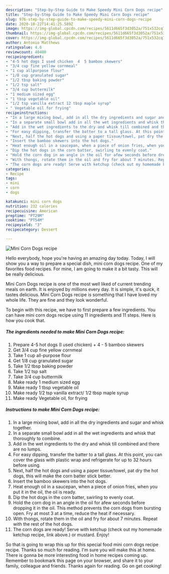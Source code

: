 ```yaml
---
description: "Step-by-Step Guide to Make Speedy Mini Corn Dogs recipe"
title: "Step-by-Step Guide to Make Speedy Mini Corn Dogs recipe"
slug: 976-step-by-step-guide-to-make-speedy-mini-corn-dogs-recipe
date: 2020-10-22T14:41:25.589Z
image: https://img-global.cpcdn.com/recipes/5611d665f3d3052a/751x532cq70/mini-corn-dogs-recipe-recipe-main-photo.jpg
thumbnail: https://img-global.cpcdn.com/recipes/5611d665f3d3052a/751x532cq70/mini-corn-dogs-recipe-recipe-main-photo.jpg
cover: https://img-global.cpcdn.com/recipes/5611d665f3d3052a/751x532cq70/mini-corn-dogs-recipe-recipe-main-photo.jpg
author: Antonio Matthews
ratingvalue: 4.6
reviewcount: 40400
recipeingredient:
- "4-5 hot dogs I used chicken  4  5 bamboo skewers"
- "3/4 cup fine yellow cornmeal"
- "1 cup allpurpose flour"
- "1/8 cup granulated sugar"
- "1/2 tbsp baking powder"
- "1/2 tsp salt"
- "3/4 cup buttermilk"
- "1 medium sized egg"
- "1 tbsp vegetable oil"
- "1/2 tsp vanilla extract 12 tbsp maple syrup"
- " Vegetable oil for frying"
recipeinstructions:
- "In a large mixing bowl, add in all the dry ingredients and sugar and whisk together."
- "In a separate small bowl add in all the wet ingredients and whisk that thoroughly to combine."
- "Add in the wet ingredients to the dry and whisk till combined and there are no lumps."
- "For easy dipping, transfer the batter to a tall glass. At this point, you can cover the glass with plastic wrap and refrigerate for up to 32 hours before using."
- "Next, half the hot dogs and using a paper tissue/towel, pat dry the hot dogs, this will make the corn batter stick better."
- "Insert the bamboo skewers into the hot dogs."
- "Heat enough oil in a saucepan, when a piece of onion fries, when you put it in the oil, the oil is ready."
- "Dip the hot dogs in the corn batter, swirling to evenly coat."
- "Hold the corn dog in an angle in the oil for afew seconds before dropping it in the oil. This method prevents the corn dogs from bursting open. Fry at most 3 at a time, reduce the heat if necessary."
- "With thongs, rotate them in the oil and fry for about 7 minutes. Repeat with the rest of the hot dogs."
- "The corn dogs are ready! Serve with ketchup (check out my homemade ketchup recipe, link above.) or mustard. Enjoy!"
categories:
- Recipe
tags:
- mini
- corn
- dogs

katakunci: mini corn dogs 
nutrition: 232 calories
recipecuisine: American
preptime: "PT29M"
cooktime: "PT54M"
recipeyield: "3"
recipecategory: Dessert

---
```



![Mini Corn Dogs recipe](https://img-global.cpcdn.com/recipes/5611d665f3d3052a/751x532cq70/mini-corn-dogs-recipe-recipe-main-photo.jpg)

Hello everybody, hope you're having an amazing day today. Today, I will show you a way to prepare a special dish, mini corn dogs recipe. One of my favorites food recipes. For mine, I am going to make it a bit tasty. This will be really delicious.

Mini Corn Dogs recipe is one of the most well liked of current trending meals on earth. It is enjoyed by millions every day. It is simple, it's quick, it tastes delicious. Mini Corn Dogs recipe is something that I have loved my whole life. They are fine and they look wonderful.




To begin with this recipe, we have to first prepare a few ingredients. You can have mini corn dogs recipe using 11 ingredients and 11 steps. Here is how you cook that.

<!--inarticleads1-->

##### The ingredients needed to make Mini Corn Dogs recipe:

1. Prepare 4-5 hot dogs (I used chicken) + 4 - 5 bamboo skewers
1. Get 3/4 cup fine yellow cornmeal
1. Take 1 cup all-purpose flour
1. Get 1/8 cup granulated sugar
1. Take 1/2 tbsp baking powder
1. Take 1/2 tsp salt
1. Take 3/4 cup buttermilk
1. Make ready 1 medium sized egg
1. Make ready 1 tbsp vegetable oil
1. Make ready 1/2 tsp vanilla extract/ 1/2 tbsp maple syrup
1. Make ready  Vegetable oil, for frying




<!--inarticleads2-->

##### Instructions to make Mini Corn Dogs recipe:

1. In a large mixing bowl, add in all the dry ingredients and sugar and whisk together.
1. In a separate small bowl add in all the wet ingredients and whisk that thoroughly to combine.
1. Add in the wet ingredients to the dry and whisk till combined and there are no lumps.
1. For easy dipping, transfer the batter to a tall glass. At this point, you can cover the glass with plastic wrap and refrigerate for up to 32 hours before using.
1. Next, half the hot dogs and using a paper tissue/towel, pat dry the hot dogs, this will make the corn batter stick better.
1. Insert the bamboo skewers into the hot dogs.
1. Heat enough oil in a saucepan, when a piece of onion fries, when you put it in the oil, the oil is ready.
1. Dip the hot dogs in the corn batter, swirling to evenly coat.
1. Hold the corn dog in an angle in the oil for afew seconds before dropping it in the oil. This method prevents the corn dogs from bursting open. Fry at most 3 at a time, reduce the heat if necessary.
1. With thongs, rotate them in the oil and fry for about 7 minutes. Repeat with the rest of the hot dogs.
1. The corn dogs are ready! Serve with ketchup (check out my homemade ketchup recipe, link above.) or mustard. Enjoy!




So that is going to wrap this up for this special food mini corn dogs recipe recipe. Thanks so much for reading. I'm sure you will make this at home. There is gonna be more interesting food in home recipes coming up. Remember to bookmark this page on your browser, and share it to your family, colleague and friends. Thanks again for reading. Go on get cooking!
